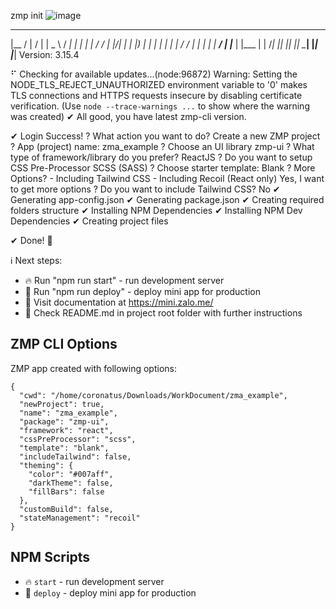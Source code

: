 zmp init
![image](https://github.com/coronatusvi/zalo_mini_app/assets/89189270/752c7817-4671-4160-bfcc-8ba4762dd771)

  _____  __  __   ____       ____   _       ___ 
 |__  / |  \/  | |  _ \     / ___| | |     |_ _|
   / /  | |\/| | | |_) |   | |     | |      | | 
  / /_  | |  | | |  __/    | |___  | |___   | | 
 /____| |_|  |_| |_|        \____| |_____| |___|
                                                 Version: 3.15.4

⠋ Checking for available updates...(node:96872) Warning: Setting the NODE_TLS_REJECT_UNAUTHORIZED environment variable to '0' makes TLS connections and HTTPS requests insecure by disabling certificate verification.
(Use `node --trace-warnings ...` to show where the warning was created)
✔ All good, you have latest zmp-cli version.

✔ Login Success!
? What action you want to do? Create a new ZMP project
? App (project) name: zma_example
? Choose an UI library zmp-ui
? What type of framework/library do you prefer? ReactJS
? Do you want to setup CSS Pre-Processor SCSS (SASS)
? Choose starter template: Blank
? More Options?
        - Including Tailwind CSS
        - Including Recoil (React only) Yes, I want to get more options
? Do you want to include Tailwind CSS? No
✔ Generating app-config.json
✔ Generating package.json
✔ Creating required folders structure
✔ Installing NPM Dependencies
✔ Installing NPM Dev Dependencies
✔ Creating project files

✔ Done! 💪

ℹ Next steps:
  - 🔥 Run "npm run start" - run development server
  - 🙏 Run "npm run deploy" - deploy mini app for production
  - 📖 Visit documentation at https://mini.zalo.me/
  - 📖 Check README.md in project root folder with further instructions

## ZMP CLI Options

ZMP app created with following options:

```
{
  "cwd": "/home/coronatus/Downloads/WorkDocument/zma_example",
  "newProject": true,
  "name": "zma_example",
  "package": "zmp-ui",
  "framework": "react",
  "cssPreProcessor": "scss",
  "template": "blank",
  "includeTailwind": false,
  "theming": {
    "color": "#007aff",
    "darkTheme": false,
    "fillBars": false
  },
  "customBuild": false,
  "stateManagement": "recoil"
}
```

## NPM Scripts

* 🔥 `start` - run development server
* 🙏 `deploy` - deploy mini app for production
